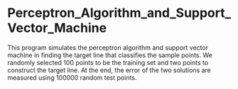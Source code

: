 # Perceptron_Algorithm_and_Support_Vector_Machine
This program simulates the perceptron algorithm and support vector machine in finding the target line that classifies the sample points. We randomly selected 100 points to be the training set and two points to construct the target line. At the end, the error of the two solutions are measured using 100000 random test points.
